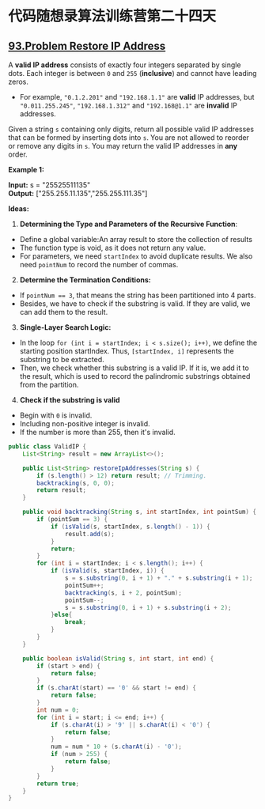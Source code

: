 # 代码随想录算法训练营第二十四天
## [93.Problem Restore IP Address](https://leetcode.com/problems/restore-ip-addresses/description/)

A **valid IP address** consists of exactly four integers separated by single dots. Each integer is between `0` and `255` (**inclusive**) and cannot have leading zeros.

* For example, `"0.1.2.201"` and `"192.168.1.1"` are **valid** IP addresses, but `"0.011.255.245"`, `"192.168.1.312"` and `"192.168@1.1"` are **invalid** IP addresses.
  
Given a string `s` containing only digits, return all possible valid IP addresses that can be formed by inserting dots into `s`. You are not allowed to reorder or remove any digits in `s`. You may return the valid IP 
addresses in **any** order.

**Example 1:**

**Input:** s = "25525511135" <br>
**Output:** ["255.255.11.135","255.255.111.35"]

**Ideas:**
1. **Determining the Type and Parameters of the Recursive Function**:
* Define a global variable:An array result to store the collection of results
* The function type is void, as it does not return any value.
* For parameters, we need `startIndex` to avoid duplicate results. We also need `pointNum` to record the number of commas.

2. **Determine the Termination Conditions:**
* If `pointNum == 3`, that means the string has been partitioned into 4 parts.
* Besides, we have to check if the substring is valid. If they are valid, we can add them to the result.

3. **Single-Layer Search Logic:**
* In the loop `for (int i = startIndex; i < s.size(); i++)`, we define the starting position startIndex. Thus, `[startIndex, i]` represents the substring to be extracted.
* Then, we check whether this substring is a valid IP. If it is, we add it to the result, which is used to record the palindromic substrings obtained from the partition.

4. **Check if the substring is valid**
* Begin with `0` is invalid.
* Including non-positive integer is invalid.
* If the number is more than 255, then it's invalid.

```Java
public class ValidIP {
    List<String> result = new ArrayList<>();

    public List<String> restoreIpAddresses(String s) {
        if (s.length() > 12) return result; // Trimming.
        backtracking(s, 0, 0);
        return result;
    }

    public void backtracking(String s, int startIndex, int pointSum) {
        if (pointSum == 3) {
            if (isValid(s, startIndex, s.length() - 1)) {
                result.add(s);
            }
            return;
        }
        for (int i = startIndex; i < s.length(); i++) {
            if (isValid(s, startIndex, i)) {
                s = s.substring(0, i + 1) + "." + s.substring(i + 1);
                pointSum++;
                backtracking(s, i + 2, pointSum);
                pointSum--;
                s = s.substring(0, i + 1) + s.substring(i + 2);
            }else{
                break;
            }
        }
    }

    public boolean isValid(String s, int start, int end) {
        if (start > end) {
            return false;
        }
        if (s.charAt(start) == '0' && start != end) {
            return false;
        }
        int num = 0;
        for (int i = start; i <= end; i++) {
            if (s.charAt(i) > '9' || s.charAt(i) < '0') {
                return false;
            }
            num = num * 10 + (s.charAt(i) - '0');
            if (num > 255) {
                return false;
            }
        }
        return true;
    }
}
```



























